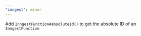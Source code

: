 ```yaml
---
"inngest": minor
---
```


Add `InngestFunction#absoluteId()` to get the absolute ID of an `InngestFunction`
